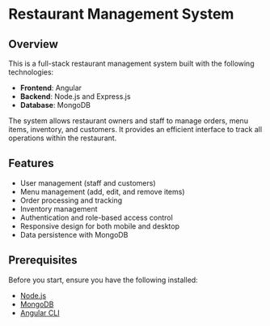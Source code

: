 # Restaurant Management System

## Overview

This is a full-stack restaurant management system built with the following technologies:
- **Frontend**: Angular
- **Backend**: Node.js and Express.js
- **Database**: MongoDB

The system allows restaurant owners and staff to manage orders, menu items, inventory, and customers. It provides an efficient interface to track all operations within the restaurant.

## Features

- User management (staff and customers)
- Menu management (add, edit, and remove items)
- Order processing and tracking
- Inventory management
- Authentication and role-based access control
- Responsive design for both mobile and desktop
- Data persistence with MongoDB

## Prerequisites

Before you start, ensure you have the following installed:

- [Node.js](https://nodejs.org/)
- [MongoDB](https://www.mongodb.com/)
- [Angular CLI](https://angular.io/cli)
